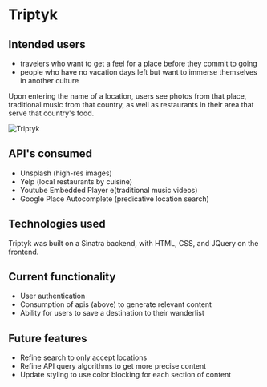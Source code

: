 # Triptyk

## Intended users

  * travelers who want to get a feel for a place before they commit to going
  * people who have no vacation days left but want to immerse themselves in another culture
  
Upon entering the name of a location, users see photos from that place, traditional music from that country, as well as restaurants in their area that serve that country's food.

![Triptyk](http://i.imgur.com/mCDq5Qi.gif)

## API's consumed

  * Unsplash (high-res images)
  * Yelp (local restaurants by cuisine)
  * Youtube Embedded Player e(traditional music videos)
  * Google Place Autocomplete (predicative location search)
  
## Technologies used
  
  Triptyk was built on a Sinatra backend, with HTML, CSS, and JQuery on the frontend.
  
## Current functionality

  * User authentication
  * Consumption of apis (above) to generate relevant content
  * Ability for users to save a destination to their wanderlist
  
## Future features

  * Refine search to only accept locations
  * Refine API query algorithms to get more precise content
  * Update styling to use color blocking for each section of content

